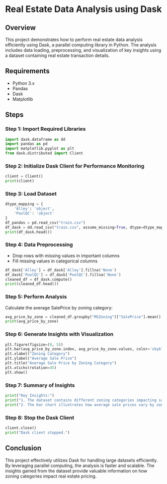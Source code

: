 # Real Estate Data Analysis using Dask

## Overview
This project demonstrates how to perform real estate data analysis efficiently using Dask, a parallel computing library in Python. The analysis includes data loading, preprocessing, and visualization of key insights using a dataset containing real estate transaction details.

## Requirements
- Python 3.x
- Pandas
- Dask
- Matplotlib

## Steps

### Step 1: Import Required Libraries
```python
import dask.dataframe as dd
import pandas as pd
import matplotlib.pyplot as plt
from dask.distributed import Client
```

### Step 2: Initialize Dask Client for Performance Monitoring
```python
client = Client()
print(client)
```

### Step 3: Load Dataset
```python
dtype_mapping = {
    'Alley': 'object',
    'PoolQC': 'object'
}
df_pandas = pd.read_csv("train.csv")
df_dask = dd.read_csv("train.csv", assume_missing=True, dtype=dtype_mapping)
print(df_dask.head())
```

### Step 4: Data Preprocessing
- Drop rows with missing values in important columns
- Fill missing values in categorical columns

```python
df_dask['Alley'] = df_dask['Alley'].fillna('None')  
df_dask['PoolQC'] = df_dask['PoolQC'].fillna('None')
cleaned_df = df_dask.compute()
print(cleaned_df.head())
```

### Step 5: Perform Analysis
Calculate the average SalePrice by zoning category:
```python
avg_price_by_zone = cleaned_df.groupby("MSZoning")["SalePrice"].mean()
print(avg_price_by_zone)
```

### Step 6: Generate Insights with Visualization
```python
plt.figure(figsize=(8, 5))
plt.bar(avg_price_by_zone.index, avg_price_by_zone.values, color='skyblue')
plt.xlabel("Zoning Category")
plt.ylabel("Average Sale Price")
plt.title("Average Sale Price by Zoning Category")
plt.xticks(rotation=45)
plt.show()
```

### Step 7: Summary of Insights
```python
print("Key Insights:")
print("1. The dataset contains different zoning categories impacting sale prices.")
print("2. The bar chart illustrates how average sale prices vary by zoning.")
```

### Step 8: Stop the Dask Client
```python
client.close()
print("Dask client stopped.")
```

## Conclusion
This project effectively utilizes Dask for handling large datasets efficiently. By leveraging parallel computing, the analysis is faster and scalable. The insights gained from the dataset provide valuable information on how zoning categories impact real estate pricing.


